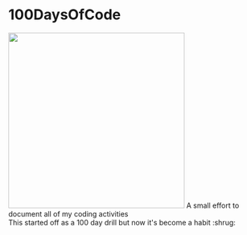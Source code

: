 # 100DaysOfCode
<img src ="https://humornama.com/wp-content/uploads/2020/10/Shuru-Majboori-Me-Kiye-The-meme-template-of-Mirzapur.jpg" height="350"/>
A small effort to document all of my coding activities <br>
This started off as a 100 day drill but now it's become a habit :shrug: <br>

